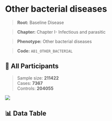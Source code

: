 # Other bacterial diseases

> **Root:** Baseline Disease  

> **Chapter:** Chapter I- Infectious and parasitic  

> **Phenotype:** Other bacterial diseases  

> **Code:** `AB1_OTHER_BACTERIAL`

## 🧪 All Participants  
> Sample size: **211422**  
> Cases: **7367**  
> Controls: **204055**
<img src="/Sensitive/Figures/ALL/Incidence/AB1_OTHER_BACTERIAL.png"/>

## 📊 Data Table
<CsvTableMRF src="/Sensitive/Data/ALL/Incidence/COX_AB1_OTHER_BACTERIAL.csv"/>

